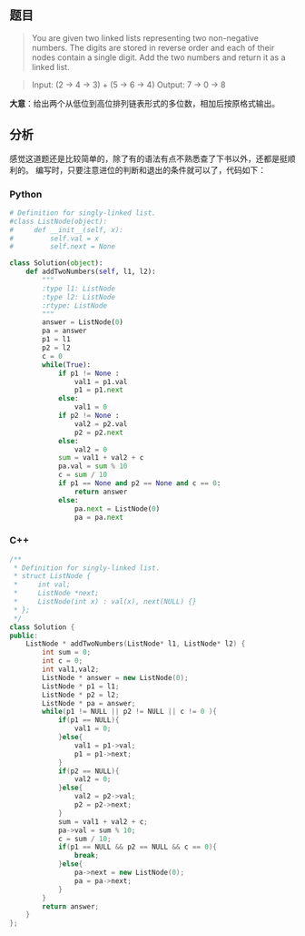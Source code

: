 
## 题目
> You are given two linked lists representing two non-negative numbers. The digits are stored in reverse order and each of their nodes contain a single digit. Add the two numbers and return it as a linked list.

>Input: (2 -> 4 -> 3) + (5 -> 6 -> 4)
Output: 7 -> 0 -> 8

**大意**：给出两个从低位到高位排列链表形式的多位数，相加后按原格式输出。

## 分析
感觉这道题还是比较简单的，除了有的语法有点不熟悉查了下书以外，还都是挺顺利的。
编写时，只要注意进位的判断和退出的条件就可以了，代码如下：

### Python

~~~python
# Definition for singly-linked list.
#class ListNode(object):
#     def __init__(self, x):
#         self.val = x
#         self.next = None

class Solution(object):
    def addTwoNumbers(self, l1, l2):
        """
        :type l1: ListNode
        :type l2: ListNode
        :rtype: ListNode
        """
        answer = ListNode(0)
        pa = answer
        p1 = l1
        p2 = l2
        c = 0
        while(True):
            if p1 != None :
                val1 = p1.val
                p1 = p1.next
            else:
                val1 = 0
            if p2 != None :
                val2 = p2.val
                p2 = p2.next
            else:
                val2 = 0
            sum = val1 + val2 + c
            pa.val = sum % 10
            c = sum / 10
            if p1 == None and p2 == None and c == 0:
                return answer
            else:
                pa.next = ListNode(0)
                pa = pa.next
~~~

### C++

~~~cpp
/**
 * Definition for singly-linked list.
 * struct ListNode {
 *     int val;
 *     ListNode *next;
 *     ListNode(int x) : val(x), next(NULL) {}
 * };
 */
class Solution {
public:
    ListNode * addTwoNumbers(ListNode* l1, ListNode* l2) {
        int sum = 0;
        int c = 0;
        int val1,val2;
        ListNode * answer = new ListNode(0);
        ListNode * p1 = l1;
        ListNode * p2 = l2;
        ListNode * pa = answer;
        while(p1 != NULL || p2 != NULL || c != 0 ){
            if(p1 == NULL){
                val1 = 0;
            }else{
                val1 = p1->val;
                p1 = p1->next;
            }
            if(p2 == NULL){
                val2 = 0;
            }else{
                val2 = p2->val;
                p2 = p2->next;
            }
            sum = val1 + val2 + c;
            pa->val = sum % 10;
            c = sum / 10;
            if(p1 == NULL && p2 == NULL && c == 0){
                break;
            }else{
                pa->next = new ListNode(0);
                pa = pa->next;
            }
        }
        return answer;
    }
};
~~~

